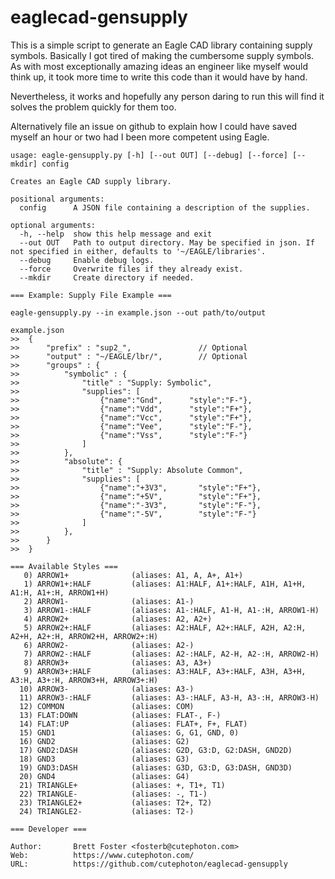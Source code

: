 # eaglecad-gensupply

This is a simple script to generate an Eagle CAD library containing supply symbols.
Basically I got tired of making the cumbersome supply symbols. As with most
exceptionally amazing ideas an engineer like myself would think up, it took more
time to write this code than it would have by hand.

Nevertheless, it works and hopefully any person daring to run this will find it
solves the problem quickly for them too.

Alternatively file an issue on github to explain how I could have saved myself
an hour or two had I been more competent using Eagle.

```
usage: eagle-gensupply.py [-h] [--out OUT] [--debug] [--force] [--mkdir] config

Creates an Eagle CAD supply library.

positional arguments:
  config      A JSON file containing a description of the supplies.

optional arguments:
  -h, --help  show this help message and exit
  --out OUT   Path to output directory. May be specified in json. If not specified in either, defaults to '~/EAGLE/libraries'.
  --debug     Enable debug logs.
  --force     Overwrite files if they already exist.
  --mkdir     Create directory if needed.

=== Example: Supply File Example ===

eagle-gensupply.py --in example.json --out path/to/output

example.json
>>  {
>>      "prefix" : "sup2_",               // Optional
>>      "output" : "~/EAGLE/lbr/",        // Optional
>>      "groups" : {
>>          "symbolic" : {
>>              "title" : "Supply: Symbolic",
>>              "supplies": [
>>                  {"name":"Gnd",      "style":"F-"},
>>                  {"name":"Vdd",      "style":"F+"},
>>                  {"name":"Vcc",      "style":"F+"},
>>                  {"name":"Vee",      "style":"F-"},
>>                  {"name":"Vss",      "style":"F-"}
>>              ]
>>          },
>>          "absolute": {
>>              "title" : "Supply: Absolute Common",
>>              "supplies": [
>>                  {"name":"+3V3",       "style":"F+"},
>>                  {"name":"+5V",        "style":"F+"},
>>                  {"name":"-3V3",       "style":"F-"},
>>                  {"name":"-5V",        "style":"F-"}
>>              ]
>>          },
>>      }
>>  }

=== Available Styles ===
   0) ARROW1+              (aliases: A1, A, A+, A1+)
   1) ARROW1+:HALF         (aliases: A1:HALF, A1+:HALF, A1H, A1+H, A1:H, A1+:H, ARROW1+H)
   2) ARROW1-              (aliases: A1-)
   3) ARROW1-:HALF         (aliases: A1-:HALF, A1-H, A1-:H, ARROW1-H)
   4) ARROW2+              (aliases: A2, A2+)
   5) ARROW2+:HALF         (aliases: A2:HALF, A2+:HALF, A2H, A2:H, A2+H, A2+:H, ARROW2+H, ARROW2+:H)
   6) ARROW2-              (aliases: A2-)
   7) ARROW2-:HALF         (aliases: A2-:HALF, A2-H, A2-:H, ARROW2-H)
   8) ARROW3+              (aliases: A3, A3+)
   9) ARROW3+:HALF         (aliases: A3:HALF, A3+:HALF, A3H, A3+H, A3:H, A3+:H, ARROW3+H, ARROW3+:H)
  10) ARROW3-              (aliases: A3-)
  11) ARROW3-:HALF         (aliases: A3-:HALF, A3-H, A3-:H, ARROW3-H)
  12) COMMON               (aliases: COM)
  13) FLAT:DOWN            (aliases: FLAT-, F-)
  14) FLAT:UP              (aliases: FLAT+, F+, FLAT)
  15) GND1                 (aliases: G, G1, GND, 0)
  16) GND2                 (aliases: G2)
  17) GND2:DASH            (aliases: G2D, G3:D, G2:DASH, GND2D)
  18) GND3                 (aliases: G3)
  19) GND3:DASH            (aliases: G3D, G3:D, G3:DASH, GND3D)
  20) GND4                 (aliases: G4)
  21) TRIANGLE+            (aliases: +, T1+, T1)
  22) TRIANGLE-            (aliases: -, T1-)
  23) TRIANGLE2+           (aliases: T2+, T2)
  24) TRIANGLE2-           (aliases: T2-)

=== Developer ===

Author:       Brett Foster <fosterb@cutephoton.com>
Web:          https://www.cutephoton.com/
URL:          https://github.com/cutephoton/eaglecad-gensupply

```
